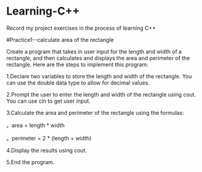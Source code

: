 # Learning-C++
Record my project exercises in the process of learning C++


#Practice1--calculate area of the rectangle

Create a program that takes in user input for the length and width of a rectangle, and then calculates and displays the area and perimeter of the rectangle.
Here are the steps to implement this program:

1.Declare two variables to store the length and width of the rectangle. You can use the double data type to allow for decimal values.

2.Prompt the user to enter the length and width of the rectangle using cout. You can use cin to get user input.

3.Calculate the area and perimeter of the rectangle using the formulas:
  
  。area = length * width
  
  。perimeter = 2 * (length + width)

4.Display the results using cout.

5.End the program.
